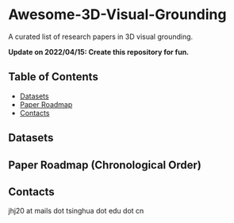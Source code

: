 # Awesome-3D-Visual-Grounding

A curated list of research papers in 3D visual grounding.

**Update on 2022/04/15: Create this repository for fun.**

## Table of Contents

- [Datasets](#datasets)
- [Paper Roadmap](#paper-roadmap-chronological-order)
- [Contacts](#contacts)


## Datasets



## Paper Roadmap (Chronological Order)



## Contacts
jhj20 at mails dot tsinghua dot edu dot cn
